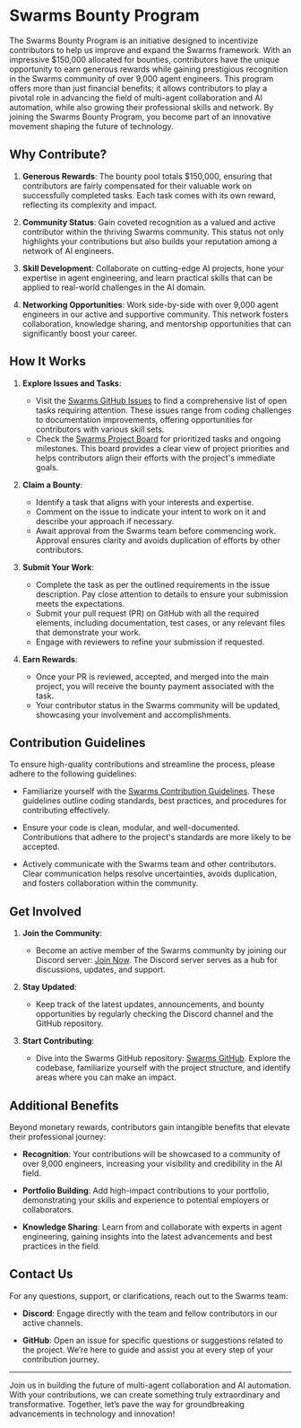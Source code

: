 # Swarms Bounty Program

The Swarms Bounty Program is an initiative designed to incentivize contributors to help us improve and expand the Swarms framework. With an impressive $150,000 allocated for bounties, contributors have the unique opportunity to earn generous rewards while gaining prestigious recognition in the Swarms community of over 9,000 agent engineers. This program offers more than just financial benefits; it allows contributors to play a pivotal role in advancing the field of multi-agent collaboration and AI automation, while also growing their professional skills and network. By joining the Swarms Bounty Program, you become part of an innovative movement shaping the future of technology.

## Why Contribute?

1. **Generous Rewards**: The bounty pool totals $150,000, ensuring that contributors are fairly compensated for their valuable work on successfully completed tasks. Each task comes with its own reward, reflecting its complexity and impact.

2. **Community Status**: Gain coveted recognition as a valued and active contributor within the thriving Swarms community. This status not only highlights your contributions but also builds your reputation among a network of AI engineers.

3. **Skill Development**: Collaborate on cutting-edge AI projects, hone your expertise in agent engineering, and learn practical skills that can be applied to real-world challenges in the AI domain.

4. **Networking Opportunities**: Work side-by-side with over 9,000 agent engineers in our active and supportive community. This network fosters collaboration, knowledge sharing, and mentorship opportunities that can significantly boost your career.

## How It Works

1. **Explore Issues and Tasks**:
   - Visit the [Swarms GitHub Issues](https://github.com/kyegomez/swarms/issues) to find a comprehensive list of open tasks requiring attention. These issues range from coding challenges to documentation improvements, offering opportunities for contributors with various skill sets.
   - Check the [Swarms Project Board](https://github.com/users/kyegomez/projects/1) for prioritized tasks and ongoing milestones. This board provides a clear view of project priorities and helps contributors align their efforts with the project's immediate goals.

2. **Claim a Bounty**:
   - Identify a task that aligns with your interests and expertise.
   - Comment on the issue to indicate your intent to work on it and describe your approach if necessary.
   - Await approval from the Swarms team before commencing work. Approval ensures clarity and avoids duplication of efforts by other contributors.

3. **Submit Your Work**:
   - Complete the task as per the outlined requirements in the issue description. Pay close attention to details to ensure your submission meets the expectations.
   - Submit your pull request (PR) on GitHub with all the required elements, including documentation, test cases, or any relevant files that demonstrate your work.
   - Engage with reviewers to refine your submission if requested.

4. **Earn Rewards**:
   - Once your PR is reviewed, accepted, and merged into the main project, you will receive the bounty payment associated with the task.
   - Your contributor status in the Swarms community will be updated, showcasing your involvement and accomplishments.

## Contribution Guidelines
To ensure high-quality contributions and streamline the process, please adhere to the following guidelines:
- Familiarize yourself with the [Swarms Contribution Guidelines](https://github.com/kyegomez/swarms/blob/main/CONTRIBUTING.md). These guidelines outline coding standards, best practices, and procedures for contributing effectively.

- Ensure your code is clean, modular, and well-documented. Contributions that adhere to the project's standards are more likely to be accepted.

- Actively communicate with the Swarms team and other contributors. Clear communication helps resolve uncertainties, avoids duplication, and fosters collaboration within the community.

## Get Involved

1. **Join the Community**:
   - Become an active member of the Swarms community by joining our Discord server: [Join Now](https://discord.gg/EamjgSaEQf). The Discord server serves as a hub for discussions, updates, and support.

2. **Stay Updated**:
   - Keep track of the latest updates, announcements, and bounty opportunities by regularly checking the Discord channel and the GitHub repository.

3. **Start Contributing**:
   - Dive into the Swarms GitHub repository: [Swarms GitHub](https://github.com/kyegomez/swarms). Explore the codebase, familiarize yourself with the project structure, and identify areas where you can make an impact.

## Additional Benefits

Beyond monetary rewards, contributors gain intangible benefits that elevate their professional journey:

- **Recognition**: Your contributions will be showcased to a community of over 9,000 engineers, increasing your visibility and credibility in the AI field.

- **Portfolio Building**: Add high-impact contributions to your portfolio, demonstrating your skills and experience to potential employers or collaborators.

- **Knowledge Sharing**: Learn from and collaborate with experts in agent engineering, gaining insights into the latest advancements and best practices in the field.

## Contact Us
For any questions, support, or clarifications, reach out to the Swarms team:

- **Discord**: Engage directly with the team and fellow contributors in our active channels.

- **GitHub**: Open an issue for specific questions or suggestions related to the project. We’re here to guide and assist you at every step of your contribution journey.

---

Join us in building the future of multi-agent collaboration and AI automation. With your contributions, we can create something truly extraordinary and transformative. Together, let’s pave the way for groundbreaking advancements in technology and innovation!

